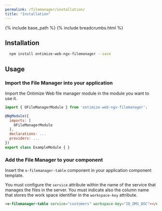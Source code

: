 ```yaml
---
permalink: /filemanager/installation/
title: "Installation"
---
```


{% include base_path %}
{% include breadcrumbs.html %}

## Installation

```bash
  npm install ontimize-web-ngx-filemanager --save
```

## Usage

### Import the File Manager into your application

Import the Ontimize Web file manager module in the module you want to use it.

```javascript
import { OFileManagerModule } from 'ontimize-web-ngx-filemanager';

@NgModule({
  imports: [
    OFileManagerModule
  ],
  declarations: ...
  providers: ...
})
export class ExampleModule { }
```

### Add the File Manager to your component

Insert the `o-filemanager-table` component in your application component template.

You must configure the `service` attribute within the name of the service that manages the files in the server. You must indicate also the column name that stores the work space identifier in the `workspace-key` attribute.

```html
<o-filemanager-table service="customers" workspace-key="ID_DMS_DOC"></o-filemanager-table>
```
